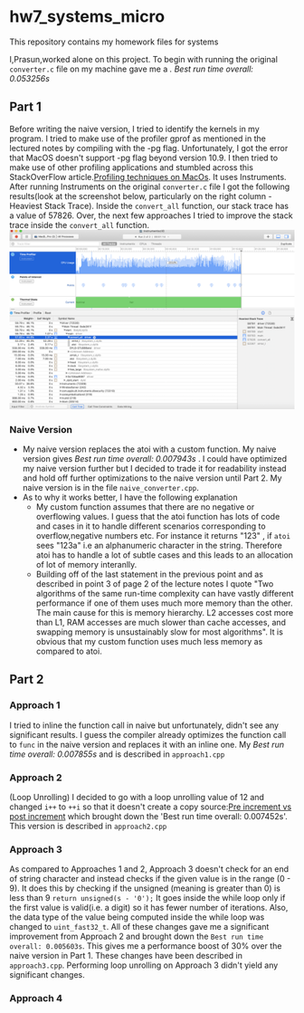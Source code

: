 # hw7_systems_micro
This repository contains my homework files for systems

I,Prasun,worked alone on this project. To begin with running the original `converter.c` file on my machine gave me a <i>. Best run time overall: 0.053256s </i>

## Part 1
Before writing the naive version, I tried to identify the kernels in my program. I tried to make use of the profiler gprof as mentioned in the lectured notes by compiling with the -pg flag. Unfortunately, I got the error that MacOS doesn't support -pg flag beyond version 10.9. I then tried to make use of other profiling applications and stumbled across this StackOverFlow article.[Profiling techniques on MacOs](https://stackoverflow.com/questions/11445619/profiling-c-on-mac-os-x). It uses Instruments. After running Instruments on the original `converter.c` file I got the following results(look at the screenshot below, particularly on the right column - Heaviest Stack Trace). Inside the `convert_all` function, our stack trace has a value of 57826. Over, the next few approaches I tried to improve the stack trace inside the `convert_all` function. 
![Screenshot of running Instruments(profiler) on original converter.c file](https://github.com/prg007/hw7_systems_micro/blob/master/Screen%20Shot%202020-04-29%20at%204.17.16%20AM.png)

### Naive Version
- My naive version replaces the atoi with a custom function. My naive version gives <i> Best run time overall: 0.007943s </i>. I could have optimized my naive version further but I decided to trade it for readability instead and hold off further optimizations to the naive version until Part 2. My naive version is in the file `naive_converter.cpp`.  
- As to why it works better, I have the following explanation
  - My custom function assumes that there are no negative or overflowing values. I guess that the atoi function has lots of code and cases in it to handle different scenarios corresponding to overflow,negative numbers etc. For instance it returns "123" , if `atoi` sees "123a" i.e an alphanumeric character in the string. Therefore atoi has to handle a lot of subtle cases and this leads to an allocation of lot of memory interanlly. 
  - Building off of the last statement in the previous point and as described in point 3 of page 2 of the lecture notes I quote "Two algorithms of the same run-time complexity can have vastly different performance if one of them uses much more memory than the other. The main cause for this is memory hierarchy. L2 accesses cost more than L1, RAM accesses are much slower than cache accesses, and swapping memory is unsustainably slow for most algorithms". It is obvious that my custom function uses much less memory as compared to atoi. 

## Part 2

### Approach 1

I tried to inline the function call in naive but unfortunately, didn't see any significant results. I guess the compiler already optimizes the function call to `func` in the naive version and replaces it with an inline one. My <i>Best run time overall: 0.007855s</i> and is described in `approach1.cpp`

### Approach 2

(Loop Unrolling)
I decided to go with a loop unrolling value of 12 and changed `i++` to `++i` so that it doesn't create a copy source:[Pre increment vs post increment](https://stackoverflow.com/questions/30941980/why-post-increment-needs-to-make-a-copy-while-pre-increment-does-not) which brought down the 'Best run time overall: 0.007452s'. This version is described in `approach2.cpp`

### Approach 3

As compared to Approaches 1 and 2, Approach 3 doesn't check for an end of string character and instead checks if the given value is in the range (0 - 9). It does this by checking if the unsigned (meaning is greater than 0) is less than 9 `return unsigned(s - '0');` It goes inside the while loop only if the first value is valid(i.e. a digit) so it has fewer number of iterations. Also, the data type of the value being computed inside the while loop was changed to `uint_fast32_t`. All of these changes gave me a significant improvement from Approach 2 and brought down the `Best run time overall: 0.005603s`. This gives me a performance boost of 30% over the naive version in Part 1. These changes have been described in `approach3.cpp`. Performing loop unrolling on Approach 3 didn't yield any significant changes.

### Approach 4


